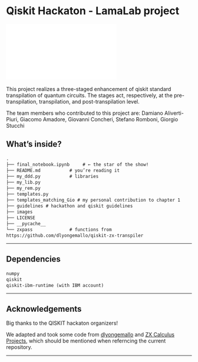 # Qiskit Hackaton - LamaLab project

![Lamalab logo](images/lamalablogo.pdf)

This project realizes a three-staged enhancement of qiskit standard transpilation of quantum circuits. The stages act, respectively, at the pre-transpilation, transpilation, and post-transpilation level.

The team members who contributed to this project are: Damiano Aliverti-Piuri, Giacomo Amadore, Giovanni Concheri, Stefano Romboni, Giorgio Stucchi


## What’s inside?

```
.
├── final_notebook.ipynb     # ← the star of the show!
├── README.md           # you’re reading it
├── my_ddd.py           # libraries
├── my_lib.py
├── my_rem.py
├── templates.py
├── templates_matching_Gio # my personal contribution to chapter 1
├── guidelines # hackathon and qiskit guidelines
├── images
├── LICENSE
├── __pycache__
└── zxpass              # functions from https://github.com/dlyongemallo/qiskit-zx-transpiler
```

---

## Dependencies

```
numpy
qiskit
qiskit-ibm-runtime (with IBM account)
```


---

## Acknowledgements

Big thanks to the QISKIT hackaton organizers!

We adapted and took some code from [dlyongemallo](https://github.com/dlyongemallo/qiskit-zx-transpiler) and [ZX Calculus Projects](https://github.com/Quantomatic/pyzx/blob/master/circuits/Fast/mod5_4_before), which should be mentioned when referncing the current repository.

---
